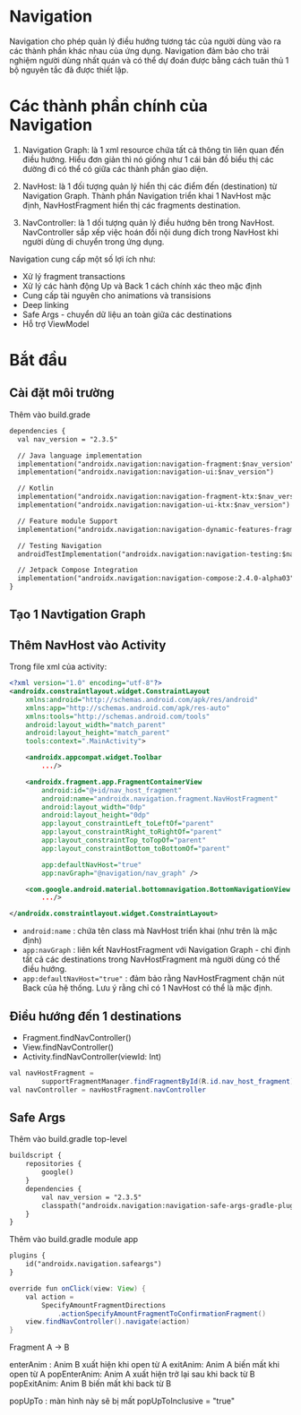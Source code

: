 # Navigation

Navigation cho phép quản lý điều hướng tương tác của người dùng vào ra các thành phần khác nhau của ứng dụng. Navigation đảm bảo cho trải nghiệm người dùng nhất quán và có thể dự đoán được bằng cách tuân thủ 1 bộ nguyên tắc đã được thiết lập.

# Các thành phần chính của Navigation

1. Navigation Graph: là 1 xml resource chứa tất cả thông tin liên quan đến điều hướng. Hiểu đơn giản thì nó giống như 1 cái bản đồ biểu thị các đường đi có thể có giữa các thành phần giao diện.

2. NavHost: là 1 đối tượng quản lý hiển thị các điểm đến (destination) từ Navigation Graph. Thành phần Navigation triển khai 1 NavHost mặc định, NavHostFragment hiển thị các fragments destination.

3. NavController: là 1 dối tượng quản lý điều hướng bên trong NavHost. NavController sắp xếp việc hoán đổi nội dung đích trong NavHost khi người dùng di chuyển trong ứng dụng.

Navigation cung cấp một số lợi ích như:

- Xử lý fragment transactions
- Xử lý các hành động Up và Back 1 cách chính xác theo mặc định
- Cung cấp tài nguyên cho animations và transisions
- Deep linking
- Safe Args - chuyển dữ liệu an toàn giữa các destinations
- Hỗ trợ ViewModel

# Bắt đầu

## Cài đặt môi trường

Thêm vào build.grade 

```xml
dependencies {
  val nav_version = "2.3.5"

  // Java language implementation
  implementation("androidx.navigation:navigation-fragment:$nav_version")
  implementation("androidx.navigation:navigation-ui:$nav_version")

  // Kotlin
  implementation("androidx.navigation:navigation-fragment-ktx:$nav_version")
  implementation("androidx.navigation:navigation-ui-ktx:$nav_version")

  // Feature module Support
  implementation("androidx.navigation:navigation-dynamic-features-fragment:$nav_version")

  // Testing Navigation
  androidTestImplementation("androidx.navigation:navigation-testing:$nav_version")

  // Jetpack Compose Integration
  implementation("androidx.navigation:navigation-compose:2.4.0-alpha03")
}
```

## Tạo 1 Navtigation Graph

## Thêm NavHost vào Activity

Trong file xml của activity:

```xml
<?xml version="1.0" encoding="utf-8"?>
<androidx.constraintlayout.widget.ConstraintLayout
    xmlns:android="http://schemas.android.com/apk/res/android"
    xmlns:app="http://schemas.android.com/apk/res-auto"
    xmlns:tools="http://schemas.android.com/tools"
    android:layout_width="match_parent"
    android:layout_height="match_parent"
    tools:context=".MainActivity">

    <androidx.appcompat.widget.Toolbar
        .../>

    <androidx.fragment.app.FragmentContainerView
        android:id="@+id/nav_host_fragment"
        android:name="androidx.navigation.fragment.NavHostFragment"
        android:layout_width="0dp"
        android:layout_height="0dp"
        app:layout_constraintLeft_toLeftOf="parent"
        app:layout_constraintRight_toRightOf="parent"
        app:layout_constraintTop_toTopOf="parent"
        app:layout_constraintBottom_toBottomOf="parent"

        app:defaultNavHost="true"
        app:navGraph="@navigation/nav_graph" />

    <com.google.android.material.bottomnavigation.BottomNavigationView
        .../>

</androidx.constraintlayout.widget.ConstraintLayout>
```


- `android:name` : chứa tên class mà NavHost triển khai (như trên là mặc định)
- `app:navGraph` : liên kết NavHostFragment với Navigation Graph - chỉ định tất cả các destinations trong NavHostFragment mà người dùng có thể điều hướng.
- `app:defaultNavHost="true"` : đảm bảo rằng NavHostFragment chặn nút Back của hệ thống. Lưu ý rằng chỉ có 1 NavHost có thể là mặc định.


## Điều hướng đến 1 destinations

- Fragment.findNavController()
- View.findNavController()
- Activity.findNavController(viewId: Int)

```java
val navHostFragment =
        supportFragmentManager.findFragmentById(R.id.nav_host_fragment) as NavHostFragment
val navController = navHostFragment.navController
```

## Safe Args

Thêm vào build.gradle top-level

```xml
buildscript {
    repositories {
        google()
    }
    dependencies {
        val nav_version = "2.3.5"
        classpath("androidx.navigation:navigation-safe-args-gradle-plugin:$nav_version")
    }
}
```

Thêm vào build.gradle module app

```xml
plugins {
    id("androidx.navigation.safeargs")
}
```

```java
override fun onClick(view: View) {
    val action =
        SpecifyAmountFragmentDirections
            .actionSpecifyAmountFragmentToConfirmationFragment()
    view.findNavController().navigate(action)
}
```



Fragment A -> B

enterAnim : Anim B xuất hiện khi open từ A
exitAnim: Anim A biến mất khi open từ A
popEnterAnim: Anim A xuất hiện trở lại sau khi back từ B
popExitAnim: Anim B biến mất khi back từ B


popUpTo : màn hình này sẽ bị mất
popUpToInclusive = "true"